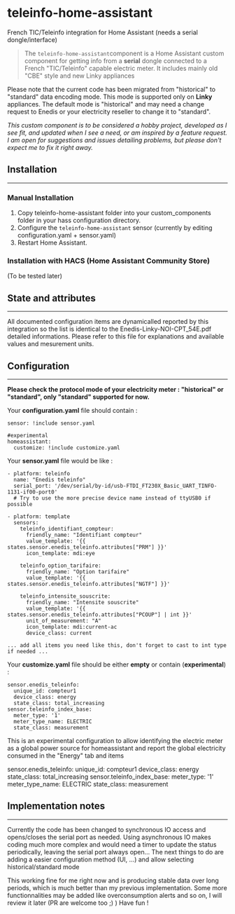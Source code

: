 # teleinfo-home-assistant
French TIC/Teleinfo integration for Home Assistant (needs a serial dongle/interface)

>The `teleinfo-home-assistant`component is a Home Assistant custom component for getting info from a **serial** dongle
>connected to a French "TIC/Teleinfo" capable electric meter. It includes mainly old "CBE" style and new Linky appliances

Please note that the current code has been migrated from "historical" to "standard" data encoding mode. This mode
is supported only on **Linky** appliances. The default mode is "historical" and may need a change request to Enedis
or your electricity reseller to change it to "standard".

*This custom component is to be considered a hobby project, developed as I see fit, and updated when I see a need, or am inspired by a feature request.  I am open for suggestions and issues detailing problems, but please don't expect me to fix it right away.*

## Installation
---
### Manual Installation
  1. Copy teleinfo-home-assistant folder into your custom_components folder in your hass configuration directory.
  2. Configure the `teleinfo-home-assistant` sensor (currently by editing configuration.yaml + sensor.yaml)
  3. Restart Home Assistant.

### Installation with HACS (Home Assistant Community Store)
(To be tested later)

## State and attributes
---

All documented configuration items are dynamicalled reported by this integration so the list is identical to the
Enedis-Linky-NOI-CPT_54E.pdf detailed informations. Please refer to this file for explanations and available values and mesurement units.

## Configuration
---

**Please check the protocol mode of your electricity meter : "historical" or "standard", only "standard" supported for now.**

Your **configuration.yaml** file should contain :
```
sensor: !include sensor.yaml

#experimental
homeassistant:
  customize: !include customize.yaml

```

Your **sensor.yaml** file would be like :
```
- platform: teleinfo
  name: "Enedis teleinfo"
  serial_port: '/dev/serial/by-id/usb-FTDI_FT230X_Basic_UART_TINFO-1131-if00-port0'
  # Try to use the more precise device name instead of ttyUSB0 if possible
  
- platform: template
  sensors:
    teleinfo_identifiant_compteur:
      friendly_name: "Identifiant compteur"
      value_template: '{{ states.sensor.enedis_teleinfo.attributes["PRM"] }}'
      icon_template: mdi:eye

    teleinfo_option_tarifaire:
      friendly_name: "Option tarifaire"
      value_template: '{{ states.sensor.enedis_teleinfo.attributes["NGTF"] }}'

    teleinfo_intensite_souscrite:
      friendly_name: "Intensite souscrite"
      value_template: '{{ states.sensor.enedis_teleinfo.attributes["PCOUP"] | int }}'
      unit_of_measurement: "A"
      icon_template: mdi:current-ac
      device_class: current

... add all items you need like this, don't forget to cast to int type if needed ...
```

Your **customize.yaml** file should be either **empty** or contain (__experimental__) :
```
sensor.enedis_teleinfo:
  unique_id: compteur1
  device_class: energy
  state_class: total_increasing
sensor.teleinfo_index_base:
  meter_type: '1'
  meter_type_name: ELECTRIC
  state_class: measurement
```
This is an experimental configuration to allow identifying the electric meter as a global power source for homeassistant
and report the global electricity consumed in the "Energy" tab and items

sensor.enedis_teleinfo:
  unique_id: compteur1
  device_class: energy
  state_class: total_increasing
sensor.teleinfo_index_base:
  meter_type: '1'
  meter_type_name: ELECTRIC
  state_class: measurement

## Implementation notes
---

Currently the code has been changed to synchronous IO access and opens/closes the serial port as needed.
Using asynchronous IO makes coding much more complex and would need a timer to update the status periodically, leaving
the serial port always open...
The next things to do are adding a easier configuration method (UI, ...) and allow selecting historical/standard mode

This working fine for me right now and is producing stable data over long periods, which is much better than my
previous implementation.
Some more functionnalities may be added like overconsumption alerts and so on, I will review it later (PR are welcome too ;) )
Have fun !
